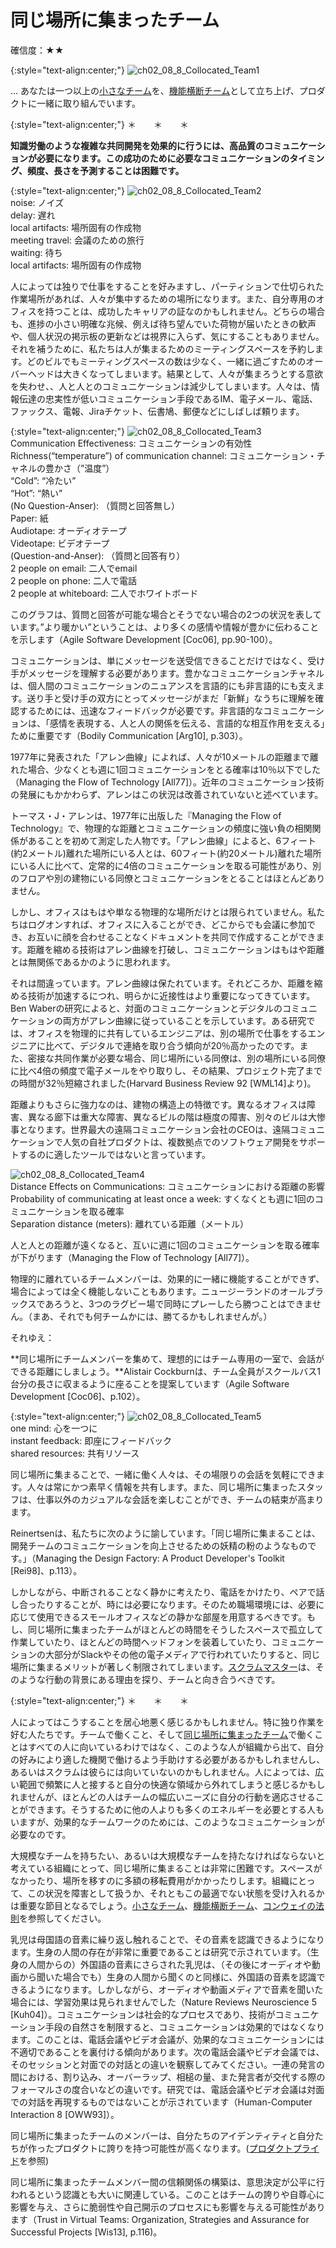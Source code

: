 # 同じ場所に集まったチーム

確信度：★★

{:style="text-align:center;"}
![ch02_08_8_Collocated_Team1](Images/ch02_08_8_Collocated_Team1.png)

… あなたは​一つ以上の[小さなチーム](ch02_09_9_Small_Teams.md)を、[機能横断チーム](ch02_10_10_Cross_Functional_Team.md)​として立ち上げ、プロダクトに一緒に取り組んでいます。

{:style="text-align:center;"}
＊　　＊　　＊

**知識労働のような複雑な共同開発を効果的に行うには、高品質のコミュニケーションが必要になります。この成功のために必要なコミュニケーションのタイミング、頻度、長さを予測することは困難です。**

{:style="text-align:center;"}
![ch02_08_8_Collocated_Team2](Images/ch02_08_8_Collocated_Team2.png)<br>
noise: ノイズ<br>delay: 遅れ<br>local artifacts: 場所固有の作成物<br>meeting travel: 会議のための旅行<br>waiting: 待ち<br>local artifacts: 場所固有の作成物

人によっては独りで仕事をすることを好みますし、パーティションで仕切られた作業場所があれば、人々が集中するための場所になります。また、自分専用のオフィスを持つことは、成功したキャリアの証なのかもしれません。どちらの場合も、進捗の小さい明確な兆候、例えば待ち望んでいた荷物が届いたときの歓声や、個人状況の掲示板の更新などは視界に入らず、気にすることもありません。それを補うために、私たちは人が集まるためのミーティングスペースを予約します。どのビルでもミーティングスペースの数は少なく、一緒に過ごすためのオーバーヘッドは大きくなってしまいます。結果として、人々が集まろうとする意欲を失わせ、、人と人とのコミュニケーションは減少してしまいます。人々は、情報伝達の忠実性が低いコミュニケーション手段であるIM、電子メール、電話、ファックス、電報、Jiraチケット、伝書鳩、郵便などにしばしば頼ります。

{:style="text-align:center;"}
![ch02_08_8_Collocated_Team3](Images/ch02_08_8_Collocated_Team3.png)<br>
Communication Effectiveness: コミュニケーションの有効性<br>Richness(“temperature”) of communication channel: コミュニケーション・チャネルの豊かさ（”温度”）<br>“Cold”: “冷たい”<br>“Hot”: “熱い”<br> (No Question-Anser): （質問と回答無し）<br>Paper: 紙<br>Audiotape: オーディオテープ<br>Videotape: ビデオテープ<br>(Question-and-Anser): （質問と回答有り）<br>2 people on email: 二人でemail<br>2 people on phone: 二人で電話<br>2 people at whiteboard: 二人でホワイトボード

このグラフは、質問と回答が可能な場合とそうでない場合の2つの状況を表しています。”より暖かい”ということは、より多くの感情や情報が豊かに伝わることを示します（Agile Software Development [Coc06], pp.90-100）。

コミュニケーションは、単にメッセージを送受信できることだけではなく、受け手がメッセージを理解する必要があります。豊かなコミュニケーションチャネルは、個人間のコミュニケーションのニュアンスを言語的にも非言語的にも支えます。送り手と受け手の双方にとってメッセージがまだ「新鮮」なうちに理解を確認するためには、迅速なフィードバックが必要です。非言語的なコミュニケーションは、「感情を表現する、人と人の関係を伝える、言語的な相互作用を支える」ために重要です（Bodily Communication [Arg10], p.303）。

1977年に発表された「アレン曲線」によれば、人々が10メートルの距離まで離れた場合、少なくとも週に1回コミュニケーションをとる確率は10％以下でした（Managing the Flow of Technology [All77]）。近年のコミュニケーション技術の発展にもかかわらず、アレンはこの状況は改善されていないと述べています。

トーマス・J・アレンは、1977年に出版した『Managing the Flow of Technology』で、物理的な距離とコミュニケーションの頻度に強い負の相関関係があることを初めて測定した人物です。「アレン曲線」によると、6フィート(約2メートル)離れた場所にいる人とは、60フィート(約20メートル)離れた場所にいる人に比べて、定常的に4倍のコミュニケーションを取る可能性があり、別のフロアや別の建物にいる同僚とコミュニケーションをとることはほとんどありません。

しかし、オフィスはもはや単なる物理的な場所だけとは限られていません。私たちはログオンすれば、オフィスに入ることができ、どこからでも会議に参加でき、お互いに顔を合わせることなくドキュメントを共同で作成することができます。距離を縮める技術はアレン曲線を打破し、コミュニケーションはもはや距離とは無関係であるかのように思われます。

それは間違っています。アレン曲線は保たれています。それどころか、距離を縮める技術が加速するにつれ、明らかに近接性はより重要になってきています。Ben Waberの研究によると、対面のコミュニケーションとデジタルのコミュニケーションの両方がアレン曲線に従っていることを示しています。ある研究では、オフィスを物理的に共有しているエンジニアは、別の場所で仕事をするエンジニアに比べて、デジタルで連絡を取り合う傾向が20％高かったのです。また、密接な共同作業が必要な場合、同じ場所にいる同僚は、別の場所にいる同僚に比べ4倍の頻度で電子メールをやり取りし、その結果、プロジェクト完了までの時間が32％短縮されました(Harvard Business Review 92 [WML14]より)。

距離よりもさらに強力なのは、建物の構造上の特徴です。異なるオフィスは障害、異なる廊下は重大な障害、異なるビルの階は極度の障害、別々のビルは大惨事となります。世界最大の遠隔コミュニケーション会社のCEOは、遠隔コミュニケーションで人気の自社プロダクトは、複数拠点でのソフトウェア開発をサポートするのに適したツールではないと言っています。

![ch02_08_8_Collocated_Team4](Images/ch02_08_8_Collocated_Team4.png)<br>
Distance Effects on Communications: コミュニケーションにおける距離の影響<br>Probability of communicating at least once a week: すくなくとも週に1回のコミュニケーションを取る確率<br>Separation distance (meters): 離れている距離（メートル）

人と人との距離が遠くなると、互いに週に1回のコミュニケーションを取る確率が下がります（Managing the Flow of Technology [All77]）。

物理的に離れているチームメンバーは、効果的に一緒に機能することができず、場合によっては全く機能しないこともあります。ニュージーランドのオールブラックスであろうと、3つのラグビー場で同時にプレーしたら勝つことはできません。（まあ、それでも何チームかには、勝てるかもしれませんが。）

それゆえ：

**同じ場所にチームメンバーを集めて、理想的にはチーム専用の一室で、会話ができる距離にしましょう。**Alistair Cockburnは、チーム全員がスクールバス1台分の長さに収まるように座ることを提案しています（Agile Software Development [Coc06]、p.102）。

{:style="text-align:center;"}
![ch02_08_8_Collocated_Team5](Images/ch02_08_8_Collocated_Team5.png)<br>
one mind: 心を一つに<br>instant feedback: 即座にフィードバック<br>shared resources: 共有リソース

同じ場所に集まることで、一緒に働く人々は、その場限りの会話を気軽にできます。人々は常にかつ素早く情報を共有します。また、同じ場所に集まったスタッフは、仕事以外のカジュアルな会話を楽しむことができ、チームの結束が高まります。

Reinertsenは、私たちに次のように諭しています。「同じ場所に集まることは、開発チームのコミュニケーションを向上させるための妖精の粉のようなものです。」（Managing the Design Factory: A Product Developer's Toolkit [Rei98]、p.113）。

しかしながら、中断されることなく静かに考えたり、電話をかけたり、ペアで話し合ったりすることが、時には必要になります。そのため職場環境には、必要に応じて使用できるスモールオフィスなどの静かな部屋を用意するべきです。もし、同じ場所に集まったチームがほとんどの時間をそうしたスペースで孤立して作業していたり、ほとんどの時間ヘッドフォンを装着していたり、コミュニケーションの大部分がSlackやその他の電子メディアで行われていたりすると、同じ場所に集まるメリットが著しく制限されてしまいます。​[スクラムマスター](ch02_20_19_ScrumMaster.md)​は、そのような行動の背景にある理由を探り、チームと向き合うべきです。

{:style="text-align:center;"}
＊　　＊　　＊

人によってはこうすることを居心地悪く感じるかもしれません。特に独り作業を好む人たちです。チームで働くこと、そして[同じ場所に集まったチーム](ch02_08_8_Collocated_Team.md)で働くことはすべての人に向いているわけではなく、このような人が組織から出て、自分の好みにより適した機関で働けるよう手助けする必要があるかもしれませんし、あるいはスクラムは彼らには向いていないのかもしれません。人によっては、広い範囲で頻繁に人と接すると自分の快適な領域から外れてしまうと感じるかもしれませんが、ほとんどの人はチームの幅広いニーズに自分の行動を適応させることができます。そうするために他の人よりも多くのエネルギーを必要とする人もいますが、効果的なチームワークのためには、このようなコミュニケーションが必要なのです。

大規模なチームを持ちたい、あるいは大規模なチームを持たなければならないと考えている組織にとって、同じ場所に集まることは非常に困難です。スペースがなかったり、場所を移すのに多額の移転費用がかかったりします。組織にとって、この状況を障害として扱うか、それともこの最適でない状態を受け入れるかは重要な節目となるでしょう。[小さなチーム](ch02_09_9_Small_Teams.md)、[機能横断チーム](ch02_10_10_Cross_Functional_Team.md)、[コンウェイの法則](ch02_04_4_Conway_s_Law.md)を参照してください。

乳児は母国語の音素に繰り返し触れることで、その音素を認識できるようになります。生身の人間の存在が非常に重要であることは研究で示されています。（生身の人間からの）外国語の音素にさらされた乳児は、（その後にオーディオや動画から聞いた場合でも）生身の人間から聞くのと同様に、外国語の音素を認識できるようになります。しかしながら、オーディオや動画メディアで音素を聞いた場合には、学習効果は見られませんでした（Nature Reviews Neuroscience 5 [Kuh04]）。コミュニケーションは社会的なプロセスであり、技術がコミュニケーション手段の自然さを制限すると、コミュニケーションは効果的ではなくなります。このことは、電話会議やビデオ会議が、効果的なコミュニケーションには不適切であることを裏付ける傾向があります。次の電話会議やビデオ会議では、そのセッションと対面での対話との違いを観察してみてください。一連の発言の間における、割り込み、オーバーラップ、相槌の量、また発言者が交代する際のフォーマルさの度合いなどの違いです。研究では、電話会議やビデオ会議は対面での対話を再現するものではないことが示されています（Human-Computer Interaction 8 [OWW93]）。

同じ場所に集まったチームのメンバーは、自分たちのアイデンティティと自分たちが作ったプロダクトに誇りを持つ可能性が高くなります。 ​([プロダクトプライド](ch02_39_38_Product_Pride.md)​を参照)

同じ場所に集まったチームメンバー間の信頼関係の構築は、意思決定が公平に行われるという認識とも大いに関連している。このことはチームの誇りや自尊心に影響を与え、さらに脆弱性や自己開示のプロセスにも影響を与える可能性があります（Trust in Virtual Teams: Organization, Strategies and Assurance for Successful Projects [Wis13], p.116)。

